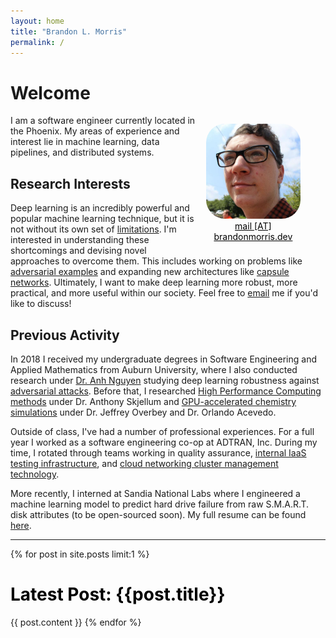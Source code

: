 ```yaml
---
layout: home
title: "Brandon L. Morris"
permalink: /
---
```


# Welcome

<figure class="image" style="float:right; width:30%; margin-left:10pt">
<img style="border-radius:20%;" src="/images/avatar.jpeg">
<figcaption style="text-align:center;"><a href="mailto:mail@brandonmorris.dev" style="color:black;">mail [AT] brandonmorris.dev</a></figcaption>
</figure>

I am a software engineer currently located in the Phoenix. My areas of
experience and interest lie in machine learning, data pipelines, and distributed
systems.

## Research Interests

Deep learning is an incredibly powerful and popular machine learning technique,
but it is not without its own set of [limitations][marcus]. I'm interested in
understanding these shortcomings and devising novel approaches to overcome them.
This includes working on problems like [adversarial examples][ae] and expanding
new architectures like [capsule networks][capsules]. Ultimately, I want to make
deep learning more robust, more practical, and more useful within our society.
Feel free to [email](mailto:mail@brandonmorris.dev) me if you'd like to
discuss!

## Previous Activity

In 2018 I received my undergraduate degrees in Software Engineering and Applied
Mathematics from Auburn University, where I also conducted research under [Dr.
Anh Nguyen][nguyen] studying deep learning robustness against [adversarial
attacks][vectordefense]. Before that, I researched [High Performance Computing
methods][mpignite] under Dr. Anthony Skjellum and [GPU-accelerated chemistry
simulations][mcgpu] under Dr. Jeffrey Overbey and Dr. Orlando Acevedo.

Outside of class, I've had a number of professional experiences. For a full year
I worked as a software engineering co-op at ADTRAN, Inc. During my time, I
rotated through teams working in quality assurance, [internal IaaS testing
infrastructure][tbaas], and [cloud networking cluster management
technology][firefly].

More recently, I interned at Sandia National Labs where I engineered a machine
learning model to predict hard drive failure from raw S.M.A.R.T. disk attributes
(to be open-sourced soon). My full resume can be found [here][resume].


---

{% for post in site.posts limit:1 %}
<h1>
  <a style="color:black; text-decoration:none" href="{{post.url}}">Latest Post: {{post.title}}</a>
</h1>
{{ post.content }}
{% endfor %}

[ae]: https://blog.openai.com/adversarial-example-research/
[nguyen]: http://anhnguyen.me/
[marcus]: https://arxiv.org/abs/1801.00631
[capsules]: {{site.url}}/2017/11/16/dynamic-routing-between-capsules/
[yang]: https://yezhouyang.engineering.asu.edu/
[apg]: https://yezhouyang.engineering.asu.edu/research-group/
[vectordefense]: https://arxiv.org/abs/1804.08529
[mcgpu]: https://github.com/orlandoacevedo/MCGPU
[mpignite]: https://arxiv.org/abs/1707.04788
[tbaas]: https://www.adtran.com/index.php/blog/technology-blog/269-creating-integration-test-environments-at-adtran
[firefly]: https://www.adtran.com/index.php/blog/technology-blog/269-creating-integration-test-environments-at-adtran
[resume]: https://goo.gl/oiTq72
[projects]: {{site.url}}/projects

